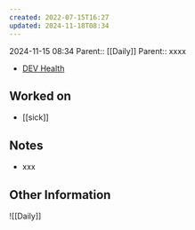 ```yaml
---
created: 2022-07-15T16:27
updated: 2024-11-18T08:34
---
```

2024-11-15 08:34
Parent:: [[Daily]] 
Parent:: xxxx

- [DEV Health](https://health-configdev.mixtelematics.com/public/mapshow.htm?id=2001&mapid=1A35514B-E08F-4B7C-90B8-CD1774AE8CA3)

## Worked on

- [[sick]]

## Notes

- xxx

## Other Information

![[Daily]]
